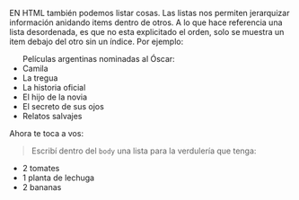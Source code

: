 EN HTML también podemos listar cosas. Las listas nos permiten jerarquizar información anidando items dentro de otros.
A lo que hace referencia una lista desordenada, es que no esta explicitado el orden, solo se muestra un item debajo del otro sin un índice. Por ejemplo:

<ul>Películas argentinas nominadas al Óscar:
  <li>Camila</li>
  <li>La tregua</li>
  <li>La historia oficial</li>
  <li>El hijo de la novia</li>
  <li>El secreto de sus ojos</li>
  <li>Relatos salvajes</li>
</ul>

Ahora te toca a vos:

> Escribí dentro del `body` una lista para la verdulería que tenga:
>
* 2 tomates
* 1 planta de lechuga
* 2 bananas